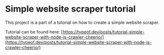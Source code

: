 # Simple website scraper tutorial

This project is a part of a tutorial on how to create a simple website scraper.

Tutorial can be found here: [https://typeof.dev/posts/tutorial-simple-website-scraper-with-node-js-crawler-cheerio/](https://typeof.dev/posts/tutorial-simple-website-scraper-with-node-js-crawler-cheerio/)
